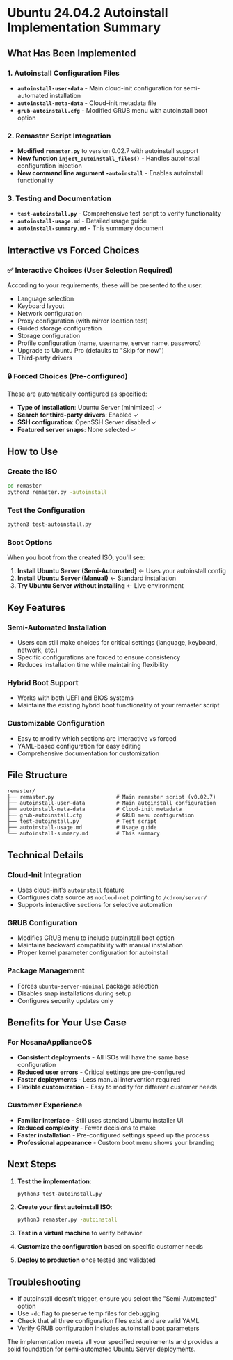 # Ubuntu 24.04.2 Autoinstall Implementation Summary

## What Has Been Implemented

### 1. Autoinstall Configuration Files
- **`autoinstall-user-data`** - Main cloud-init configuration for semi-automated installation
- **`autoinstall-meta-data`** - Cloud-init metadata file
- **`grub-autoinstall.cfg`** - Modified GRUB menu with autoinstall boot option

### 2. Remaster Script Integration
- **Modified `remaster.py`** to version 0.02.7 with autoinstall support
- **New function `inject_autoinstall_files()`** - Handles autoinstall configuration injection
- **New command line argument `-autoinstall`** - Enables autoinstall functionality

### 3. Testing and Documentation
- **`test-autoinstall.py`** - Comprehensive test script to verify functionality
- **`autoinstall-usage.md`** - Detailed usage guide
- **`autoinstall-summary.md`** - This summary document

## Interactive vs Forced Choices

### ✅ Interactive Choices (User Selection Required)
According to your requirements, these will be presented to the user:
- Language selection
- Keyboard layout
- Network configuration
- Proxy configuration (with mirror location test)
- Guided storage configuration
- Storage configuration
- Profile configuration (name, username, server name, password)
- Upgrade to Ubuntu Pro (defaults to "Skip for now")
- Third-party drivers

### 🔒 Forced Choices (Pre-configured)
These are automatically configured as specified:
- **Type of installation**: Ubuntu Server (minimized) ✓
- **Search for third-party drivers**: Enabled ✓
- **SSH configuration**: OpenSSH Server disabled ✓
- **Featured server snaps**: None selected ✓

## How to Use

### Create the ISO
```bash
cd remaster
python3 remaster.py -autoinstall
```

### Test the Configuration
```bash
python3 test-autoinstall.py
```

### Boot Options
When you boot from the created ISO, you'll see:
1. **Install Ubuntu Server (Semi-Automated)** ← Uses your autoinstall config
2. **Install Ubuntu Server (Manual)** ← Standard installation
3. **Try Ubuntu Server without installing** ← Live environment

## Key Features

### Semi-Automated Installation
- Users can still make choices for critical settings (language, keyboard, network, etc.)
- Specific configurations are forced to ensure consistency
- Reduces installation time while maintaining flexibility

### Hybrid Boot Support
- Works with both UEFI and BIOS systems
- Maintains the existing hybrid boot functionality of your remaster script

### Customizable Configuration
- Easy to modify which sections are interactive vs forced
- YAML-based configuration for easy editing
- Comprehensive documentation for customization

## File Structure
```
remaster/
├── remaster.py                    # Main remaster script (v0.02.7)
├── autoinstall-user-data          # Main autoinstall configuration
├── autoinstall-meta-data          # Cloud-init metadata
├── grub-autoinstall.cfg           # GRUB menu configuration
├── test-autoinstall.py            # Test script
├── autoinstall-usage.md           # Usage guide
└── autoinstall-summary.md         # This summary
```

## Technical Details

### Cloud-Init Integration
- Uses cloud-init's `autoinstall` feature
- Configures data source as `nocloud-net` pointing to `/cdrom/server/`
- Supports interactive sections for selective automation

### GRUB Configuration
- Modifies GRUB menu to include autoinstall boot option
- Maintains backward compatibility with manual installation
- Proper kernel parameter configuration for autoinstall

### Package Management
- Forces `ubuntu-server-minimal` package selection
- Disables snap installations during setup
- Configures security updates only

## Benefits for Your Use Case

### For NosanaApplianceOS
- **Consistent deployments** - All ISOs will have the same base configuration
- **Reduced user errors** - Critical settings are pre-configured
- **Faster deployments** - Less manual intervention required
- **Flexible customization** - Easy to modify for different customer needs

### Customer Experience
- **Familiar interface** - Still uses standard Ubuntu installer UI
- **Reduced complexity** - Fewer decisions to make
- **Faster installation** - Pre-configured settings speed up the process
- **Professional appearance** - Custom boot menu shows your branding

## Next Steps

1. **Test the implementation**:
   ```bash
   python3 test-autoinstall.py
   ```

2. **Create your first autoinstall ISO**:
   ```bash
   python3 remaster.py -autoinstall
   ```

3. **Test in a virtual machine** to verify behavior

4. **Customize the configuration** based on specific customer needs

5. **Deploy to production** once tested and validated

## Troubleshooting

- If autoinstall doesn't trigger, ensure you select the "Semi-Automated" option
- Use `-dc` flag to preserve temp files for debugging
- Check that all three configuration files exist and are valid YAML
- Verify GRUB configuration includes autoinstall boot parameters

The implementation meets all your specified requirements and provides a solid foundation for semi-automated Ubuntu Server deployments.